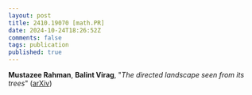 ```yaml
---
layout: post
title: 2410.19070 [math.PR]
date: 2024-10-24T18:26:52Z
comments: false
tags: publication
published: true
---
```


<b>Mustazee Rahman</b>, <b>Balint Virag</b>, "<i>The directed landscape seen from its trees</i>" ([arXiv](http://arxiv.org/abs/2410.19070v1))
